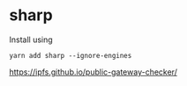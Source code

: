 # sharp 
Install using 
```shell
yarn add sharp --ignore-engines
```

 https://ipfs.github.io/public-gateway-checker/